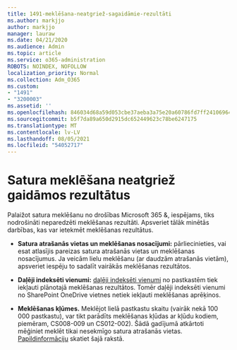 ```yaml
---
title: 1491-meklēšana-neatgriež-sagaidāmie-rezultāti
ms.author: markjjo
author: markjjo
manager: lauraw
ms.date: 04/21/2020
ms.audience: Admin
ms.topic: article
ms.service: o365-administration
ROBOTS: NOINDEX, NOFOLLOW
localization_priority: Normal
ms.collection: Adm_O365
ms.custom:
- "1491"
- "3200003"
ms.assetid: ''
ms.openlocfilehash: 846034d68a59d053cbe37aeba3a75e20a60786fd7ff24106964229b1deb77608
ms.sourcegitcommit: b5f7da89a650d2915dc652449623c78be6247175
ms.translationtype: MT
ms.contentlocale: lv-LV
ms.lasthandoff: 08/05/2021
ms.locfileid: "54052717"
---
```

# <a name="content-search-not-returning-expected-results"></a>Satura meklēšana neatgriež gaidāmos rezultātus

Palaižot satura meklēšanu no drošības Microsoft 365 &, iespējams, tiks nodrošināti neparedzēti meklēšanas rezultāti. Apsveriet tālāk minētās darbības, kas var ietekmēt meklēšanas rezultātus.

- **Satura atrašanās vietas un meklēšanas nosacījumi:** pārliecinieties, vai esat atlasījis pareizas satura atrašanās vietas un meklēšanas nosacījumus. Ja veicām lielu meklēšanu (ar daudzām atrašanās vietām), apsveriet iespēju to sadalīt vairākās meklēšanas rezultātos.

- **Daļēji indeksēti vienumi:**  [daļēji indeksēti vienumi](https://docs.microsoft.com/microsoft-365/compliance/partially-indexed-items-in-content-search) no pastkastēm tiek iekļauti plānotajā meklēšanas rezultātos. Tomēr daļēji indeksēti vienumi no SharePoint OneDrive vietnes netiek iekļauti meklēšanas aprēķinos.

- **Meklēšanas kļūmes.** Meklējot lielā pastkastu skaitu (vairāk nekā 100 000 pastkastu), var tikt parādīts meklēšanas kļūdas ar kļūdu kodiem, piemēram, CS008-009 un CS012-002). Šādā gadījumā atkārtoti mēģiniet meklēt tikai nesekmīgo satura atrašanās vietas. [Papildinformāciju](https://docs.microsoft.com/microsoft-365/compliance/retry-failed-content-search) skatiet šajā rakstā.
